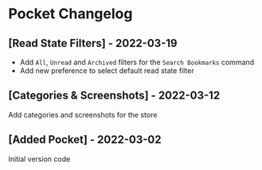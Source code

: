 # Pocket Changelog

## [Read State Filters] - 2022-03-19
- Add `All`, `Unread` and `Archived` filters for the `Search Bookmarks` command
- Add new preference to select default read state filter

## [Categories & Screenshots] - 2022-03-12
Add categories and screenshots for the store

## [Added Pocket] - 2022-03-02
Initial version code